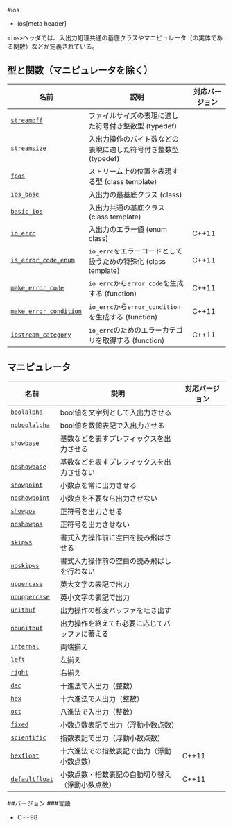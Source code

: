 #ios
* ios[meta header]

`<ios>`ヘッダでは、入出力処理共通の基底クラスやマニピュレータ（の実体である関数）などが定義されている。

## 型と関数（マニピュレータを除く）

| 名前                                                    | 説明                                                           | 対応バージョン |
|---------------------------------------------------------|----------------------------------------------------------------|----------------|
| [`streamoff`](./ios/streamoff.md)                       | ファイルサイズの表現に適した符号付き整数型 (typedef)           |                |
| [`streamsize`](./ios/streamsize.md)                     | 入出力操作のバイト数などの表現に適した符号付き整数型 (typedef) |                |
| [`fpos`](./ios/fpos.md)                                 | ストリーム上の位置を表現する型 (class template)                |                |
| [`ios_base`](./ios/ios_base.md)                         | 入出力の最基底クラス (class)                                   |                |
| [`basic_ios`](./ios/basic_ios.md)                       | 入出力共通の基底クラス (class template)                        |                |
| [`io_errc`](./ios/io_errc.md)                           | 入出力のエラー値 (enum class)                                  | C++11          |
| [`is_error_code_enum`](./ios/is_error_code_enum.md)     | `io_errc`をエラーコードとして扱うための特殊化 (class template) | C++11          |
| [`make_error_code`](./ios/make_error_code.md)           | `io_errc`から`error_code`を生成する (function)                 | C++11          |
| [`make_error_condition`](./ios/make_error_condition.md) | `io_errc`から`error_condition`を生成する (function)            | C++11          |
| [`iostream_category`](./ios/iostream_category.md)       | `io_errc`のためのエラーカテゴリを取得する (function)           | C++11          |

## マニピュレータ

| 名前                                    | 説明                                             | 対応バージョン |
|-----------------------------------------|--------------------------------------------------|----------------|
| [`boolalpha`](./ios/boolalpha.md)       | bool値を文字列として入出力させる                 |                |
| [`noboolalpha`](./ios/noboolalpha.md)   | bool値を数値表記で入出力させる                   |                |
| [`showbase`](./ios/showbase.md)         | 基数などを表すプレフィックスを出力させる         |                |
| [`noshowbase`](./ios/noshowbase.md)     | 基数などを表すプレフィックスを出力させない       |                |
| [`showpoint`](./ios/showpoint.md)       | 小数点を常に出力させる                           |                |
| [`noshowpoint`](./ios/noshowpoint.md)   | 小数点を不要なら出力させない                     |                |
| [`showpos`](./ios/showpos.md)           | 正符号を出力させる                               |                |
| [`noshowpos`](./ios/noshowpos.md)       | 正符号を出力させない                             |                |
| [`skipws`](./ios/skipws.md)             | 書式入力操作前に空白を読み飛ばさせる             |                |
| [`noskipws`](./ios/noskipws.md)         | 書式入力操作前の空白の読み飛ばしを行わない       |                |
| [`uppercase`](./ios/uppercase.md)       | 英大文字の表記で出力                             |                |
| [`nouppercase`](./ios/nouppercase.md)   | 英小文字の表記で出力                             |                |
| [`unitbuf`](./ios/unitbuf.md)           | 出力操作の都度バッファを吐き出す                 |                |
| [`nounitbuf`](./ios/nounitbuf.md)       | 出力操作を終えても必要に応じてバッファに蓄える   |                |
| [`internal`](./ios/internal.md)         | 両端揃え                                         |                |
| [`left`](./ios/left.md)                 | 左揃え                                           |                |
| [`right`](./ios/right.md)               | 右揃え                                           |                |
| [`dec`](./ios/dec.md)                   | 十進法で入出力（整数）                           |                |
| [`hex`](./ios/hex.md)                   | 十六進法で入出力（整数）                         |                |
| [`oct`](./ios/oct.md)                   | 八進法で入出力（整数）                           |                |
| [`fixed`](./ios/fixed.md)               | 小数点数表記で出力（浮動小数点数）               |                |
| [`scientific`](./ios/scientific.md)     | 指数表記で出力（浮動小数点数）                   |                |
| [`hexfloat`](./ios/hexfloat.md)         | 十六進法での指数表記で出力（浮動小数点数）       | C++11          |
| [`defaultfloat`](./ios/defaultfloat.md) | 小数点数・指数表記の自動切り替え（浮動小数点数） | C++11          |

##バージョン
###言語
- C++98
